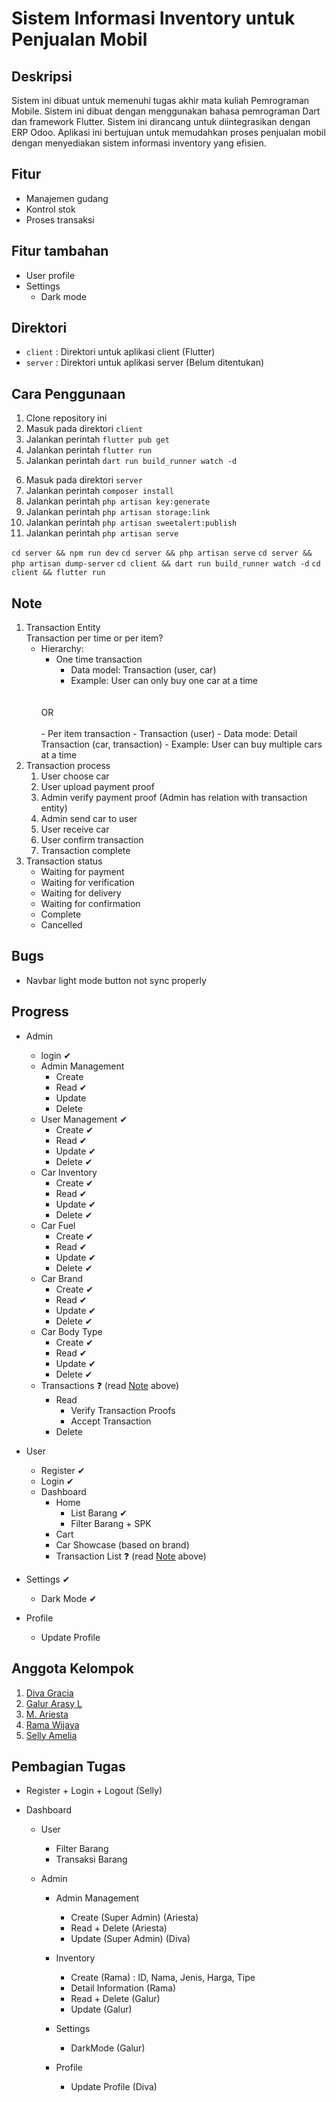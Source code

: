 # Sistem Informasi Inventory untuk Penjualan Mobil

## Deskripsi

Sistem ini dibuat untuk memenuhi tugas akhir mata kuliah Pemrograman Mobile. Sistem ini dibuat dengan menggunakan bahasa pemrograman Dart dan framework Flutter. Sistem ini dirancang untuk diintegrasikan dengan ERP Odoo. Aplikasi ini bertujuan untuk memudahkan proses penjualan mobil dengan menyediakan sistem informasi inventory yang efisien.

## Fitur

- Manajemen gudang
- Kontrol stok
- Proses transaksi

## Fitur tambahan

- User profile
- Settings
  - Dark mode

## Direktori

- `client` : Direktori untuk aplikasi client (Flutter)
- `server` : Direktori untuk aplikasi server (Belum ditentukan)

## Cara Penggunaan

1. Clone repository ini
2. Masuk pada direktori `client`
3. Jalankan perintah `flutter pub get`
4. Jalankan perintah `flutter run`
5. Jalankan perintah `dart run build_runner watch -d`

<!-- Server Laravel -->
6. Masuk pada direktori `server`
7. Jalankan perintah `composer install`
8. Jalankan perintah `php artisan key:generate`
9. Jalankan perintah `php artisan storage:link`
8. Jalankan perintah `php artisan sweetalert:publish`
10. Jalankan perintah `php artisan serve`

<!-- /// -->
`cd server && npm run dev`
`cd server && php artisan serve`
`cd server && php artisan dump-server`
`cd client && dart run build_runner watch -d`
`cd client && flutter run`

## Note
1.  Transaction Entity
    <br>
    Transaction per time or per item?
      - Hierarchy:
        - One time transaction
          - Data model: Transaction (user, car)
          - Example: User can only buy one car at a time
        <br>
        <br>
        OR
        <br>
        <br>
        - Per item transaction
          - Transaction (user)
          - Data mode: Detail Transaction (car, transaction)
          - Example: User can buy multiple cars at a time
2.  Transaction process
    1. User choose car
    2. User upload payment proof
    3. Admin verify payment proof (Admin has relation with transaction entity)
    4. Admin send car to user
    5. User receive car
    6. User confirm transaction
    7. Transaction complete
3.  Transaction status
    - Waiting for payment
    - Waiting for verification
    - Waiting for delivery
    - Waiting for confirmation
    - Complete
    - Cancelled

## Bugs
- Navbar light mode button not sync properly

## Progress
- Admin
  - login ✔
  - Admin Management
    - Create
    - Read ✔
    - Update
    - Delete
  - User Management ✔
    - Create ✔
    - Read ✔
    - Update ✔
    - Delete ✔
  - Car Inventory
    - Create ✔
    - Read ✔ 
    - Update ✔
    - Delete ✔
  - Car Fuel
    - Create ✔
    - Read ✔
    - Update ✔
    - Delete ✔
  - Car Brand
    - Create ✔
    - Read ✔
    - Update ✔
    - Delete ✔
  - Car Body Type
    - Create ✔
    - Read ✔
    - Update ✔
    - Delete ✔
  - Transactions ❓ (read [Note](#note) above)
    - Read
      - Verify Transaction Proofs
      - Accept Transaction
    - Delete

- User
  - Register ✔
  - Login ✔
  - Dashboard
    - Home
      - List Barang ✔
      - Filter Barang + SPK
    - Cart
    - Car Showcase (based on brand)
    - Transaction List ❓ (read [Note](#note) above)

- Settings ✔
  - Dark Mode ✔
- Profile
  - Update Profile

## Anggota Kelompok

1. [Diva Gracia](https://github.com/diva-gsc)
2. [Galur Arasy L](https://github.com/evanightly)
3. [M. Ariesta](https://github.com/EvosMan)
4. [Rama Wijaya](https://github.com/ramawijaya1)
5. [Selly Amelia](https://github.com/sellyamelia)

## Pembagian Tugas

- Register + Login + Logout (Selly)

- Dashboard
  - User
    - Filter Barang
    - Transaksi Barang  

  - Admin
    - Admin Management
      - Create (Super Admin) (Ariesta)
      - Read + Delete (Ariesta)
      - Update (Super Admin) (Diva)
  
    - Inventory
      - Create (Rama) : ID, Nama, Jenis, Harga, Tipe
      - Detail Information (Rama)
      - Read + Delete (Galur)
      - Update (Galur)
  
    - Settings
      - DarkMode (Galur)
  
    - Profile
      - Update Profile (Diva)
